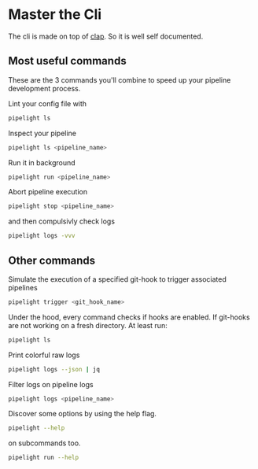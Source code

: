 # Master the Cli

The cli is made on top of [clap](https://docs.rs/clap/latest/clap/).
So it is well self documented.

## Most useful commands

These are the 3 commands you'll combine to speed up your pipeline development process.

Lint your config file with

```sh
pipelight ls
```

Inspect your pipeline

```sh
pipelight ls <pipeline_name>
```

Run it in background

```sh
pipelight run <pipeline_name>
```

Abort pipeline execution

```sh
pipelight stop <pipeline_name>
```

and then compulsivly check logs

```sh
pipelight logs -vvv
```

## Other commands

Simulate the execution of a specified git-hook to trigger associated pipelines

```bash
pipelight trigger <git_hook_name>
```

Under the hood,
every command checks if hooks are enabled.
If git-hooks are not working on a fresh directory. At least run:

```bash
pipelight ls
```

Print colorful raw logs

```bash
pipelight logs --json | jq
```

Filter logs on pipeline logs

```bash
pipelight logs <pipeline_name>
```

Discover some options by using the help flag.

```bash
pipelight --help
```

on subcommands too.

```bash
pipelight run --help
```
